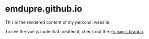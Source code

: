 # emdupre.github.io

This is the rendered content of my personal website.

To see the vue.js code that created it, check out the [`gh-pages` branch](https://github.com/emdupre/emdupre.github.io/tree/gh-pages).
